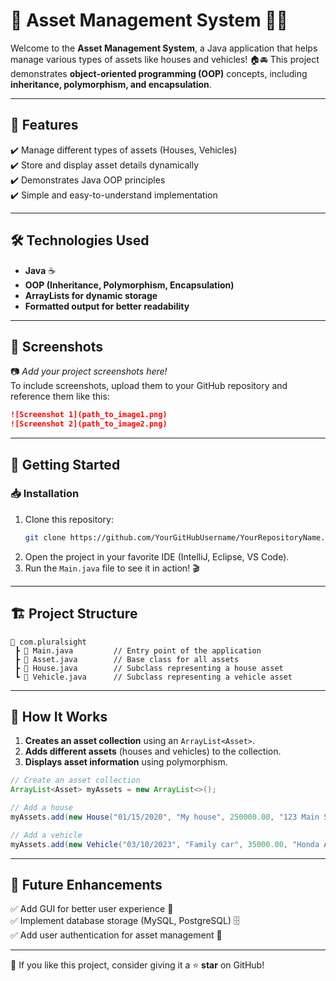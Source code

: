# 🚀 Asset Management System 🏡🚗

Welcome to the **Asset Management System**, a Java application that helps manage various types of assets like houses and vehicles! 🏠🚘 This project demonstrates **object-oriented programming (OOP)** concepts, including **inheritance, polymorphism, and encapsulation**.

---

## 📌 Features
✔️ Manage different types of assets (Houses, Vehicles)  
✔️ Store and display asset details dynamically  
✔️ Demonstrates Java OOP principles  
✔️ Simple and easy-to-understand implementation  

---

## 🛠 Technologies Used
- **Java** ☕  
- **OOP (Inheritance, Polymorphism, Encapsulation)**  
- **ArrayLists for dynamic storage**  
- **Formatted output for better readability**  

---

## 📸 Screenshots

📷 *Add your project screenshots here!*  
To include screenshots, upload them to your GitHub repository and reference them like this:  

```markdown
![Screenshot 1](path_to_image1.png)
![Screenshot 2](path_to_image2.png)
```

---

## 🚀 Getting Started

### 📥 Installation
1. Clone this repository:
   ```sh
   git clone https://github.com/YourGitHubUsername/YourRepositoryName.git
   ```
2. Open the project in your favorite IDE (IntelliJ, Eclipse, VS Code).  
3. Run the `Main.java` file to see it in action! 🎬  

---

## 🏗 Project Structure

```
📂 com.pluralsight
 ┣ 📜 Main.java         // Entry point of the application
 ┣ 📜 Asset.java        // Base class for all assets
 ┣ 📜 House.java        // Subclass representing a house asset
 ┗ 📜 Vehicle.java      // Subclass representing a vehicle asset
```

---

## 📖 How It Works

1. **Creates an asset collection** using an `ArrayList<Asset>`.  
2. **Adds different assets** (houses and vehicles) to the collection.  
3. **Displays asset information** using polymorphism.  

```java
// Create an asset collection
ArrayList<Asset> myAssets = new ArrayList<>();

// Add a house
myAssets.add(new House("01/15/2020", "My house", 250000.00, "123 Main St", 1, 2000, 5000));

// Add a vehicle
myAssets.add(new Vehicle("03/10/2023", "Family car", 35000.00, "Honda Accord", 2022, 15000));
```

---

## 🎯 Future Enhancements
✅ Add GUI for better user experience 🎨  
✅ Implement database storage (MySQL, PostgreSQL) 🗄  
✅ Add user authentication for asset management 🔐  

---

🌟 If you like this project, consider giving it a ⭐ **star** on GitHub!  
